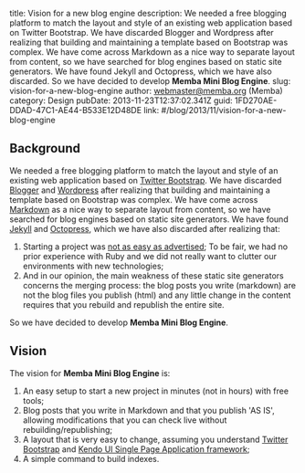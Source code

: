 title: Vision for a new blog engine
description: We needed a free blogging platform to match the layout and style of an existing web application based on Twitter Bootstrap. We have discarded Blogger and Wordpress after realizing that building and maintaining a template based on Bootstrap was complex. We have come across Markdown as a nice way to separate layout from content, so we have searched for blog engines based on static site generators. We have found Jekyll and Octopress, which we have also discarded. So we have decided to develop <strong>Memba Mini Blog Engine</strong>.
slug: vision-for-a-new-blog-engine
author: webmaster@memba.org (Memba)
category: Design
pubDate: 2013-11-23T12:37:02.341Z
guid: 1FD270AE-DDAD-47C1-AE44-B533E12D48DE
link: #/blog/2013/11/vision-for-a-new-blog-engine

## Background

We needed a free blogging platform to match the layout and style of an existing web application based on [Twitter Bootstrap](http://getbootstrap.com).
We have discarded [Blogger](http://www.blogger.com) and [Wordpress](http://www.wordpress.com) after realizing that building and maintaining a template based on Bootstrap was complex.
We have come across [Markdown](http://daringfireball.net/projects/markdown/) as a nice way to separate layout from content, so we have searched for blog engines based on static site generators.
We have found [Jekyll](http://jekyllrb.com) and [Octopress](http://octopress.org), which we have also discarded after realizing that:

1. Starting a project was [not as easy as advertised](http://www.ostraining.com/blog/coding/static-site-generators/); To be fair, we had no prior experience with Ruby and we did not really want to clutter our environments with new technologies;
2. And in our opinion, the main weakness of these static site generators concerns the merging process: the blog posts you write (markdown) are not the blog files you publish (html) and any little change in the content requires that you rebuild and republish the entire site.

So we have decided to develop **Memba Mini Blog Engine**.

## Vision

The vision for **Memba Mini Blog Engine** is:

1. An easy setup to start a new project in minutes (not in hours) with free tools;
2. Blog posts that you write in Markdown and that you publish 'AS IS', allowing modifications that you can check live without rebuilding/republishing;
2. A layout that is very easy to change, assuming you understand [Twitter Bootstrap](http://getbootstrap.com) and [Kendo UI Single Page Application framework](http://docs.kendoui.com/getting-started/framework/spa/overview);
3. A simple command to build indexes.